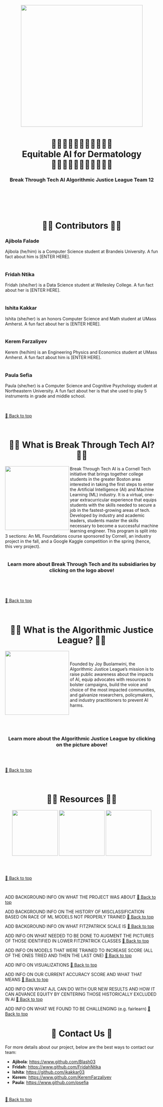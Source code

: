<!-- HEADER -->
<div align="center">
  <img src="https://media.glamour.com/photos/5b9a4ffed4057a0ec3d2deee/16:9/w_800,h_450,c_limit/fenty-river.gif" height=400>
  
  #
  <h1>
    🫶🏻🫶🫶🏼🫶🏽🫶🏾🫶🏿<br>Equitable AI for Dermatology<br>🫶🏿🫶🏾🫶🏽🫶🏼🫶🫶🏻
    <h3>Break Through Tech AI Algorithmic Justice League Team 12</h3>
  </h1>
  <br><br><br><br>
</div>

#
<!-- CONTRIBUTORS -->
<div align="center">
  <h1>
    🤝🏿 Contributors 🤝🏿
  </h1>
</div>



### Ajibola Falade
Ajibola (he/him) is a Computer Science student at Brandeis University. A fun fact about him is [ENTER HERE].
<br><br>
### Fridah Ntika
Fridah (she/her) is a Data Science student at Wellesley College. A fun fact about her is [ENTER HERE].
<br><br>
### Ishita Kakkar
Ishita (she/her) is an honors Computer Science and Math student at UMass Amherst. A fun fact about her is [ENTER HERE].
<br><br>
### Kerem Farzaliyev
Kerem (he/him) is an Engineering Physics and Economics student at UMass Amherst. A fun fact about him is [ENTER HERE].
<br><br>
### Paula Sefia
Paula (she/her) is a Computer Science and Cognitive Psychology student at Northeastern University. A fun fact about her is that she used to play 5 instruments in grade and middle school.
<br><br><br>

[🔼 Back to top](#top)

<br>


<!-- BREAK THROUGH TECH AI-->
<div align="center">
  
  #
  <h1>
    🙌🏻 What is Break Through Tech AI? 🙌🏻
  </h1>
</div>

[<img align="left" src="https://github.com/user-attachments/assets/e239a754-d90c-4c23-94ca-820ee7d5d052" height=210>](https://www.breakthroughtech.org/programs/the-ai-program/)

Break Through Tech AI is a Cornell Tech initiative that brings together college students in the greater Boston area interested in taking the first steps to enter the Artificial Intelligence (AI) and Machine Learning (ML) industry. It is a virtual, one-year extracurricular experience that equips students with the skills needed to secure a job in the fastest-growing areas of tech. Developed by industry and academic leaders, students master the skills necessary to become a successful machine learning engineer. This program is split into 3 sections: An ML Foundations course sponsored by Cornell, an industry project in the fall, and a Google Kaggle competition in the spring (hence, this very project). 
<br><br>
<div align="center">
  <h3>
    Learn more about Break Through Tech and its subsidiaries by clicking on the logo above!
  </h3>
</div>

<br><br><br>

[🔼 Back to top](#top)

<br>

<!-- ALGORITHMIC JUSTICE LEAGUE -->
<div align="center">
  
  #
  <h1>
    ✊🏾 What is the Algorithmic Justice League? ✊🏾
  </h1>
</div>

[<img align="left" src="https://media.licdn.com/dms/image/v2/C5112AQFcWX0i6N4Dcg/article-cover_image-shrink_720_1280/article-cover_image-shrink_720_1280/0/1520243519212?e=2147483647&v=beta&t=9bXNPCIz_VNyhstF7qXp2A_4wUwBv2Q0O02Y2YSs7wY" height=210>](https://www.ajl.org/about)
<br><br>
Founded by Joy Buolamwini, the Algorithmic Justice League’s mission is to raise public awareness about the impacts of AI, equip advocates with resources to bolster campaigns, build the voice and choice of the most impacted communities, and galvanize researchers, policymakers, and industry practitioners to prevent AI harms.
<br><br><br><br><br>
<div align="center">
  <h3>
    Learn more about the Algorithmic Justice League by clicking on the picture above!
  </h3>
</div>

<br><br>

[🔼 Back to top](#top)

<br>

<!-- RESOURCES -->
<div align="center">
  
  #
  <h1>
    🤳🏻 Resources 🤳🏻
  </h1>
</div>

<div align="center">
 
  [<img src="https://static1.howtogeekimages.com/wordpress/wp-content/uploads/2023/11/17-1.png" height=150>](https://drive.google.com/drive/u/2/folders/0AF4tjg4-0DrdUk9PVA)
  [<img src="https://encrypted-tbn0.gstatic.com/images?q=tbn:ANd9GcRFoP3fDlWVMF71lXyxD7Qp-S-FnFbarYTfww&s" height=150>](https://www.notion.so/AJL-Team-12-Project-1866596d1086800280defde41889322e)
  [<img src="https://cdn.prod.website-files.com/5fc212183117036dc3c635d0/611f5ebe2709f0744c0f4413_Sourcing%20talent%20on%20Kaggle%20image.png" height=150>](https://www.kaggle.com/competitions/bttai-ajl-2025/leaderboard)

</div>

<br><br>

[🔼 Back to top](#top)

<br>

<!-- BACKROUND -->
ADD BACKGROUND INFO ON WHAT THE PROJECT WAS ABOUT
[🔼 Back to top](#top)

<!-- HISTORY OF MISCLASSIFICATION -->
ADD BACKGROUND INFO ON THE HISTORY OF MISCLASSIFICATION BASED ON RACE OF ML MODELS NOT PROPERLY TRAINED
[🔼 Back to top](#top)

<!-- FITZPATRICK SCALE -->
ADD BACKGROUND INFO ON WHAT FITZPATRICK SCALE IS
[🔼 Back to top](#top)

<!-- DATA MANIPULATION STRATEGIES -->
ADD INFO ON WHAT NEEDED TO BE DONE TO AUGMENT THE PICTURES OF THOSE IDENTIFIED IN LOWER FITZPATRICK CLASSES
[🔼 Back to top](#top)

<!-- MODEL -->
ADD INFO ON MODELS THAT WERE TRAINED TO INCREASE SCORE (ALL OF THE ONES TRIED AND THEN THE LAST ONE)
[🔼 Back to top](#top)

<!-- VISUALIZATIONS -->
ADD INFO ON VISUALIZATIONS
[🔼 Back to top](#top)

<!-- ACCURACY SCORE -->
ADD INFO ON OUR CURRENT ACCURACY SCORE AND WHAT THAT MEANS
[🔼 Back to top](#top)

<!-- FUTURE AJL DIRECTIVES -->
ADD INFO ON WHAT AJL CAN DO WITH OUR NEW RESULTS AND HOW IT CAN ADVANCE EQUITY BY CENTERING THOSE HISTORICALLY EXCLUDED IN AI
[🔼 Back to top](#top)

<!-- CHALLENGES/LIMITATIONS -->
ADD INFO ON WHAT WE FOUND TO BE CHALLENGING (e.g. fairlearn)
[🔼 Back to top](#top)

<!-- CONTACT US -->
<div align="center">
  <h1>
    👋 Contact Us 👋
    </h1>
</div>

For more details about our project, below are the best ways to contact our team:

- **Ajibola**: https://www.github.com/Blash03
- **Fridah**: https://www.github.com/FridahNtika
- **Ishita**: https://github.com/ikakkar03
- **Kerem**: https://www.github.com/KeremFarzaliyev
- **Paula**: https://www.github.com/psefia
#
[🔼 Back to top](#top)
